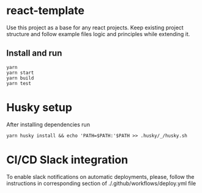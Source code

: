 # react-template
Use this project as a base for any react projects. Keep existing project structure and follow example files logic and principles while extending it. 

## Install and run
```
yarn
yarn start
yarn build
yarn test
```
# Husky setup

After installing dependencies run 
```
yarn husky install && echo 'PATH=$PATH:'$PATH >> .husky/_/husky.sh
```
# CI/CD Slack integration
To enable slack notifications on automatic deployments, please, follow the instructions in corresponding section of ./.github/workflows/deploy.yml file
